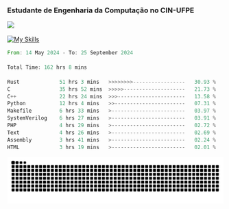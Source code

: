 
### Estudante de Engenharia da Computação no CIN-UFPE
<div>
      <!--<img width=400 src="https://github-readme-stats.vercel.app/api?username=Zed201&show_icons=true&theme=tokyonight" /-->
      <img width=400 src='https://leetcode.card.workers.dev/Zed201?theme=nord&font=baloo&extension=null' />
</div>


[![My Skills](https://skillicons.dev/icons?i=c,cpp,rust,py,java,neovim&theme=dark)](https://skillicons.dev)

<!--START_SECTION:waka-->

```rust
From: 14 May 2024 - To: 25 September 2024

Total Time: 162 hrs 8 mins

Rust             51 hrs 3 mins   >>>>>>>>-----------------   30.93 %
C                35 hrs 52 mins  >>>>>--------------------   21.73 %
C++              22 hrs 24 mins  >>>----------------------   13.58 %
Python           12 hrs 4 mins   >>-----------------------   07.31 %
Makefile         6 hrs 33 mins   >------------------------   03.97 %
SystemVerilog    6 hrs 27 mins   >------------------------   03.91 %
PHP              4 hrs 29 mins   >------------------------   02.72 %
Text             4 hrs 26 mins   >------------------------   02.69 %
Assembly         3 hrs 41 mins   >------------------------   02.24 %
HTML             3 hrs 19 mins   >------------------------   02.01 %
```

<!--END_SECTION:waka-->

<picture>
  <source media="(prefers-color-scheme: dark)" srcset="https://github.com/Zed201/Zed201/blob/output/github-contribution-grid-snake-dark.svg" />
  <img alt="github-snake" src="https://github.com/Zed201/Zed201/blob/output/github-contribution-grid-snake-dark.svg" />
</picture>
